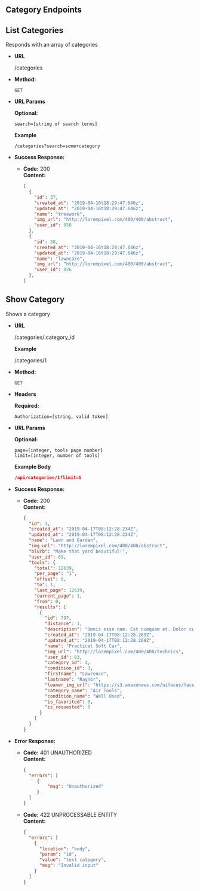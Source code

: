 **Category Endpoints**
----

**List Categories**
----
Responds with an array of categories

* **URL**

  /categories

* **Method:**

  `GET`

* **URL Params**

  **Optional:**
  ```
  search=[string of search terms]
  ```

  **Example**
  ```
  /categories?search=some+category
  ```

* **Success Response:**

  * **Code:** 200 <br />
    **Content:**
    ```json
    [
      {
        "id": 37,
        "created_at": "2019-04-16t18:29:47.646z",
        "updated_at": "2019-04-16t18:29:47.646z",
        "name": "treework",
        "img_url": "http://lorempixel.com/400/400/abstract",
        "user_id": 950
      },
      {
        "id": 38,
        "created_at": "2019-04-16t18:29:47.646z",
        "updated_at": "2019-04-16t18:29:47.646z",
        "name": "lawncare",
        "img_url": "http://lorempixel.com/400/400/abstract",
        "user_id": 826
      },
    ]
    ```

**Show Category**
----
Shows a category

* **URL**

  /categories/:category_id

  **Example**

  /categories/1

* **Method:**

  `GET`

* **Headers**

  **Required:**
  ```
  Authorization=[string, valid token]
  ```

* **URL Params**

  **Optional:**
  ```
  page=[integer, tools page number]
  limit=[integer, number of tools]
  ```

  **Example Body**
  ```json
  /api/categories/1?limit=1
  ```

* **Success Response:**

  * **Code:** 200 <br />
    **Content:**
    ```json
    {
      "id": 1,
      "created_at": "2019-04-17T08:12:28.234Z",
      "updated_at": "2019-04-17T08:12:28.234Z",
      "name": "Lawn and Garden",
      "img_url": "http://lorempixel.com/400/400/abstract",
      "blurb": "Make that yard beautiful!",
      "user_id": 69,
      "tools": {
        "total": 12639,
        "per_page": "1",
        "offset": 0,
        "to": 1,
        "last_page": 12639,
        "current_page": 1,
        "from": 0,
        "results": [
          {
            "id": 797,
            "distance": 1,
            "description": "Omnis esse nam. Est numquam et. Dolor cupiditate facere quaerat placeat distinctio ducimus.",
            "created_at": "2019-04-17T08:12:28.269Z",
            "updated_at": "2019-04-17T08:12:28.269Z",
            "name": "Practical Soft Car",
            "img_url": "http://lorempixel.com/400/400/technics",
            "user_id": 83,
            "category_id": 4,
            "condition_id": 3,
            "firstname": "Lawrence",
            "lastname": "Raynor",
            "loaner_img_url": "https://s3.amazonaws.com/uifaces/faces/twitter/kanickairaj/128.jpg",
            "category_name": "Air Tools",
            "condition_name": "Well Used",
            "is_favorited": 0,
            "is_requested": 0
          }
        ]
      }
    }
    ```

* **Error Response:**

  * **Code:** 401 UNAUTHORIZED <br />
    **Content:**
    ```json
    {
      "errors": [
         {
             "msg": "Unauthorized"
         }
      ]
    }
    ```

  * **Code:** 422 UNPROCESSABLE ENTITY <br />
    **Content:**
    ```json
    {
      "errors": [
        {
          "location": "body",
          "param": "id",
          "value": "test category",
          "msg": "Invalid input"
        }
      ]
    }
    ```

